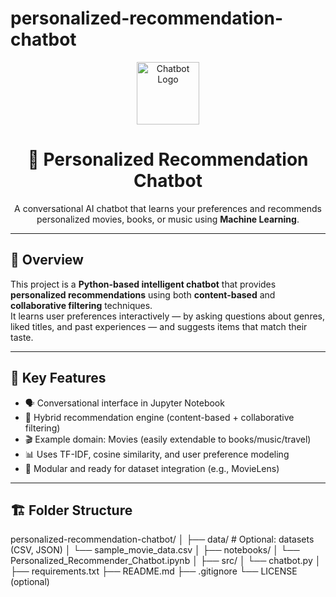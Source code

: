 # personalized-recommendation-chatbot
<div align="center">
  <img src="https://cdn-icons-png.flaticon.com/512/2721/2721290.png" width="100" alt="Chatbot Logo"/>
  <h1>🤖 Personalized Recommendation Chatbot</h1>
  <p>
    A conversational AI chatbot that learns your preferences and recommends personalized movies, books, or music using <b>Machine Learning</b>.
  </p>
</div>

---

## 🎯 Overview
This project is a **Python-based intelligent chatbot** that provides **personalized recommendations** using both **content-based** and **collaborative filtering** techniques.  
It learns user preferences interactively — by asking questions about genres, liked titles, and past experiences — and suggests items that match their taste.

---

## 🧠 Key Features
- 🗣️ Conversational interface in Jupyter Notebook  
- 🧩 Hybrid recommendation engine (content-based + collaborative filtering)  
- 🎬 Example domain: Movies (easily extendable to books/music/travel)  
- 📊 Uses TF-IDF, cosine similarity, and user preference modeling  
- 🧱 Modular and ready for dataset integration (e.g., MovieLens)

---

## 🏗️ Folder Structure
personalized-recommendation-chatbot/
│
├── data/ # Optional: datasets (CSV, JSON)
│ └── sample_movie_data.csv
│
├── notebooks/
│ └── Personalized_Recommender_Chatbot.ipynb
│
├── src/
│ └── chatbot.py
│
├── requirements.txt
├── README.md
├── .gitignore
└── LICENSE (optional)

